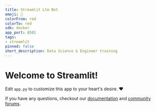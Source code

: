 ```yaml
---
title: Streamlit Llm Bot
emoji: 🚀
colorFrom: red
colorTo: red
sdk: docker
app_port: 8501
tags:
- streamlit
pinned: false
short_description: Data Science & Engineer training
---
```

# Welcome to Streamlit!

Edit `app.py` to customize this app to your heart's desire. :heart:

If you have any questions, checkout our [documentation](https://docs.streamlit.io) and [community
forums](https://discuss.streamlit.io).